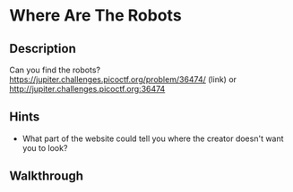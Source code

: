 # Where Are The Robots

## Description

Can you find the robots? https://jupiter.challenges.picoctf.org/problem/36474/ (link) or http://jupiter.challenges.picoctf.org:36474

## Hints

* What part of the website could tell you where the creator doesn't want you to look?

## Walkthrough


